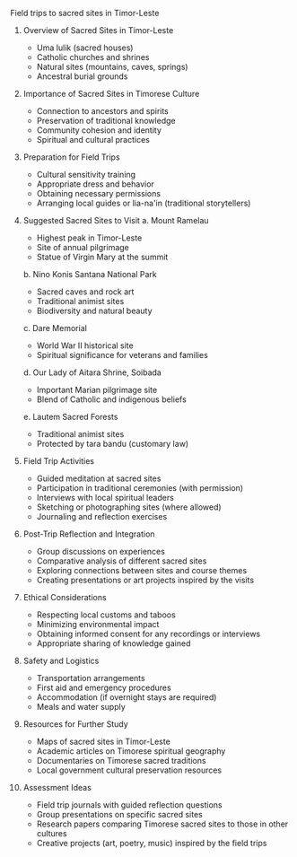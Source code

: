 Field trips to sacred sites in Timor-Leste

1. Overview of Sacred Sites in Timor-Leste
   - Uma lulik (sacred houses)
   - Catholic churches and shrines
   - Natural sites (mountains, caves, springs)
   - Ancestral burial grounds

2. Importance of Sacred Sites in Timorese Culture
   - Connection to ancestors and spirits
   - Preservation of traditional knowledge
   - Community cohesion and identity
   - Spiritual and cultural practices

3. Preparation for Field Trips
   - Cultural sensitivity training
   - Appropriate dress and behavior
   - Obtaining necessary permissions
   - Arranging local guides or lia-na'in (traditional storytellers)

4. Suggested Sacred Sites to Visit
   a. Mount Ramelau
      - Highest peak in Timor-Leste
      - Site of annual pilgrimage
      - Statue of Virgin Mary at the summit
   
   b. Nino Konis Santana National Park
      - Sacred caves and rock art
      - Traditional animist sites
      - Biodiversity and natural beauty

   c. Dare Memorial
      - World War II historical site
      - Spiritual significance for veterans and families

   d. Our Lady of Aitara Shrine, Soibada
      - Important Marian pilgrimage site
      - Blend of Catholic and indigenous beliefs

   e. Lautem Sacred Forests
      - Traditional animist sites
      - Protected by tara bandu (customary law)

5. Field Trip Activities
   - Guided meditation at sacred sites
   - Participation in traditional ceremonies (with permission)
   - Interviews with local spiritual leaders
   - Sketching or photographing sites (where allowed)
   - Journaling and reflection exercises

6. Post-Trip Reflection and Integration
   - Group discussions on experiences
   - Comparative analysis of different sacred sites
   - Exploring connections between sites and course themes
   - Creating presentations or art projects inspired by the visits

7. Ethical Considerations
   - Respecting local customs and taboos
   - Minimizing environmental impact
   - Obtaining informed consent for any recordings or interviews
   - Appropriate sharing of knowledge gained

8. Safety and Logistics
   - Transportation arrangements
   - First aid and emergency procedures
   - Accommodation (if overnight stays are required)
   - Meals and water supply

9. Resources for Further Study
   - Maps of sacred sites in Timor-Leste
   - Academic articles on Timorese spiritual geography
   - Documentaries on Timorese sacred traditions
   - Local government cultural preservation resources

10. Assessment Ideas
    - Field trip journals with guided reflection questions
    - Group presentations on specific sacred sites
    - Research papers comparing Timorese sacred sites to those in other cultures
    - Creative projects (art, poetry, music) inspired by the field trips